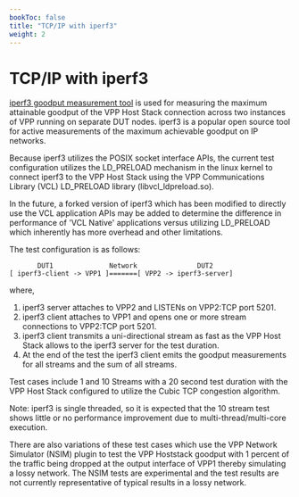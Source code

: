 ```yaml
---
bookToc: false
title: "TCP/IP with iperf3"
weight: 2
---
```


# TCP/IP with iperf3

[iperf3 goodput measurement tool](https://github.com/esnet/iperf)
is used for measuring the maximum attainable goodput of the VPP Host
Stack connection across two instances of VPP running on separate DUT
nodes. iperf3 is a popular open source tool for active measurements
of the maximum achievable goodput on IP networks.

Because iperf3 utilizes the POSIX socket interface APIs, the current
test configuration utilizes the LD_PRELOAD mechanism in the linux
kernel to connect iperf3 to the VPP Host Stack using the VPP
Communications Library (VCL) LD_PRELOAD library (libvcl_ldpreload.so).

In the future, a forked version of iperf3 which has been modified to
directly use the VCL application APIs may be added to determine the
difference in performance of 'VCL Native' applications versus utilizing
LD_PRELOAD which inherently has more overhead and other limitations.

The test configuration is as follows:

           DUT1              Network               DUT2
    [ iperf3-client -> VPP1 ]=======[ VPP2 -> iperf3-server]

where,

1. iperf3 server attaches to VPP2 and LISTENs on VPP2:TCP port 5201.
2. iperf3 client attaches to VPP1 and opens one or more stream
   connections to VPP2:TCP port 5201.
3. iperf3 client transmits a uni-directional stream as fast as the
   VPP Host Stack allows to the iperf3 server for the test duration.
4. At the end of the test the iperf3 client emits the goodput
   measurements for all streams and the sum of all streams.

Test cases include 1 and 10 Streams with a 20 second test duration
with the VPP Host Stack configured to utilize the Cubic TCP
congestion algorithm.

Note: iperf3 is single threaded, so it is expected that the 10 stream
test shows little or no performance improvement due to
multi-thread/multi-core execution.

There are also variations of these test cases which use the VPP Network
Simulator (NSIM) plugin to test the VPP Hoststack goodput with 1 percent
of the traffic being dropped at the output interface of VPP1 thereby
simulating a lossy network. The NSIM tests are experimental and the
test results are not currently representative of typical results in a
lossy network.
